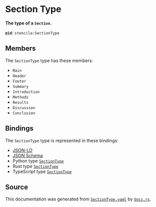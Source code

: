 # Section Type

**The type of a `Section`.**

**`@id`**: `stencila:SectionType`

## Members

The `SectionType` type has these members:

- `Main`
- `Header`
- `Footer`
- `Summary`
- `Introduction`
- `Methods`
- `Results`
- `Discussion`
- `Conclusion`

## Bindings

The `SectionType` type is represented in these bindings:

- [JSON-LD](https://stencila.dev/SectionType.jsonld)
- [JSON Schema](https://stencila.dev/SectionType.schema.json)
- Python type [`SectionType`](https://github.com/stencila/stencila/blob/main/python/python/stencila/types/section_type.py)
- Rust type [`SectionType`](https://github.com/stencila/stencila/blob/main/rust/schema/src/types/section_type.rs)
- TypeScript type [`SectionType`](https://github.com/stencila/stencila/blob/main/typescript/src/types/SectionType.ts)

## Source

This documentation was generated from [`SectionType.yaml`](https://github.com/stencila/stencila/blob/main/schema/SectionType.yaml) by [`docs.rs`](https://github.com/stencila/stencila/blob/main/rust/schema-gen/src/docs.rs).
